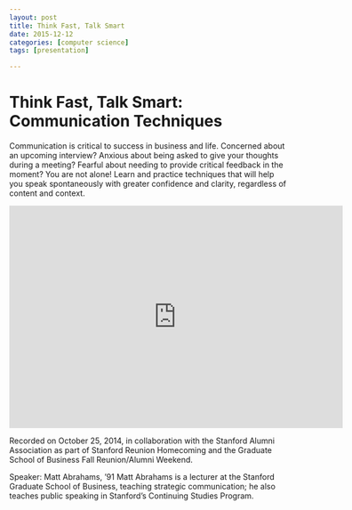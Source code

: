 ```yaml
---
layout: post
title: Think Fast, Talk Smart
date: 2015-12-12
categories: [computer science]
tags: [presentation]

---
```


Think Fast, Talk Smart: Communication Techniques
===


Communication is critical to success in business and life. Concerned about an upcoming interview? Anxious about being asked to give your thoughts during a meeting? Fearful about needing to provide critical feedback in the moment? You are not alone! Learn and practice techniques that will help you speak spontaneously with greater confidence and clarity, regardless of content and context. 

<iframe width="600" height="400" src="https://www.youtube.com/embed/HAnw168huqA" frameborder="0" allowfullscreen></iframe>

Recorded on October 25, 2014, in collaboration with the Stanford Alumni Association as part of Stanford Reunion Homecoming and the Graduate School of Business Fall Reunion/Alumni Weekend. 

Speaker: Matt Abrahams, ’91 Matt Abrahams is a lecturer at the Stanford Graduate School of Business, teaching strategic communication; he also teaches public speaking in Stanford’s Continuing Studies Program.